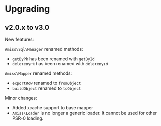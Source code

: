 Upgrading
=========

v2.0.x to v3.0
--------------

New features:



`Amiss\Sql\Manager` renamed methods: 

- `getByPk` has been renamed with `getById`
- `deleteByPk` has been renamed with `deleteById`

`Amiss\Mapper` renamed methods:

- `exportRow` renamed to `fromObject`
- `buildObject` renamed to `toObject`

Minor changes:

- Added xcache support to base mapper
- `Amiss\Loader` is no longer a generic loader. It cannot be used for other PSR-0 loading.

